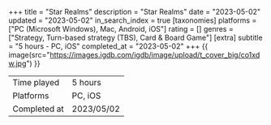 +++
title = "Star Realms"
description = "Star Realms"
date = "2023-05-02"
updated = "2023-05-02"
in_search_index = true
[taxonomies]
platforms = ["PC (Microsoft Windows), Mac, Android, iOS"]
rating = []
genres = ["Strategy, Turn-based strategy (TBS), Card & Board Game"]
[extra]
subtitle = "5 hours - PC, iOS"
completed_at = "2023-05-02"
+++
{{ image(src="https://images.igdb.com/igdb/image/upload/t_cover_big/co1xdw.jpg") }}

|              |            |
| ------------ | ---------- |
| Time played  | 5 hours |
| Platforms    | PC, iOS |
| Completed at | 2023/05/02 |

